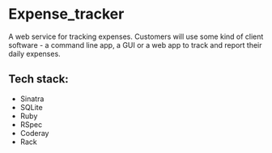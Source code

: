 # Expense_tracker

A web service for tracking expenses. Customers will use some kind of client software - a command line app, a GUI or a web app to track and report their daily expenses.


## Tech stack:
- Sinatra
- SQLite
- Ruby
- RSpec
- Coderay
- Rack
